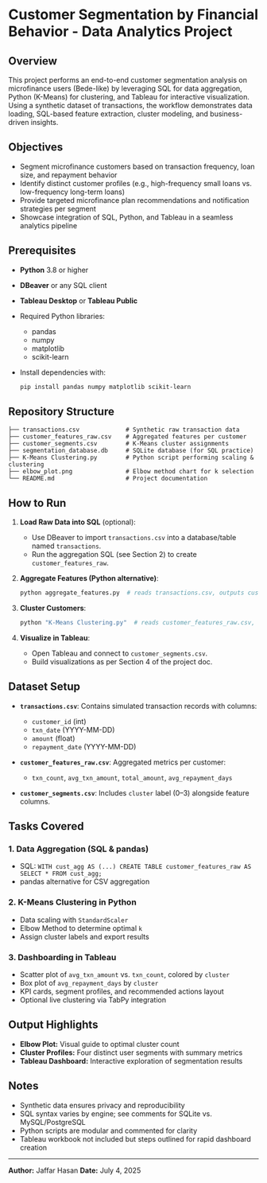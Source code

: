 # Customer Segmentation by Financial Behavior - Data Analytics Project

## Overview

This project performs an end-to-end customer segmentation analysis on microfinance users (Bede-like) by leveraging SQL for data aggregation, Python (K-Means) for clustering, and Tableau for interactive visualization. Using a synthetic dataset of transactions, the workflow demonstrates data loading, SQL-based feature extraction, cluster modeling, and business-driven insights.

## Objectives

* Segment microfinance customers based on transaction frequency, loan size, and repayment behavior
* Identify distinct customer profiles (e.g., high-frequency small loans vs. low-frequency long-term loans)
* Provide targeted microfinance plan recommendations and notification strategies per segment
* Showcase integration of SQL, Python, and Tableau in a seamless analytics pipeline

## Prerequisites

* **Python** 3.8 or higher
* **DBeaver** or any SQL client
* **Tableau Desktop** or **Tableau Public**
* Required Python libraries:

  * pandas
  * numpy
  * matplotlib
  * scikit-learn
* Install dependencies with:

  ```bash
  pip install pandas numpy matplotlib scikit-learn
  ```

## Repository Structure

```
├── transactions.csv             # Synthetic raw transaction data  
├── customer_features_raw.csv    # Aggregated features per customer  
├── customer_segments.csv        # K-Means cluster assignments  
├── segmentation_database.db     # SQLite database (for SQL practice)  
├── K-Means Clustering.py        # Python script performing scaling & clustering  
├── elbow_plot.png               # Elbow method chart for k selection  
└── README.md                    # Project documentation  
```

## How to Run

1. **Load Raw Data into SQL** (optional):

   * Use DBeaver to import `transactions.csv` into a database/table named `transactions`.
   * Run the aggregation SQL (see Section 2) to create `customer_features_raw`.
2. **Aggregate Features (Python alternative)**:

   ```python
   python aggregate_features.py  # reads transactions.csv, outputs customer_features_raw.csv
   ```
3. **Cluster Customers**:

   ```bash
   python "K-Means Clustering.py"  # reads customer_features_raw.csv, outputs customer_segments.csv & elbow_plot.png
   ```
4. **Visualize in Tableau**:

   * Open Tableau and connect to `customer_segments.csv`.
   * Build visualizations as per Section 4 of the project doc.

## Dataset Setup

* **`transactions.csv`**: Contains simulated transaction records with columns:

  * `customer_id` (int)
  * `txn_date` (YYYY-MM-DD)
  * `amount` (float)
  * `repayment_date` (YYYY-MM-DD)
* **`customer_features_raw.csv`**: Aggregated metrics per customer:

  * `txn_count`, `avg_txn_amount`, `total_amount`, `avg_repayment_days`
* **`customer_segments.csv`**: Includes `cluster` label (0–3) alongside feature columns.

## Tasks Covered

### 1. Data Aggregation (SQL & pandas)

* SQL: `WITH cust_agg AS (...) CREATE TABLE customer_features_raw AS SELECT * FROM cust_agg;`
* pandas alternative for CSV aggregation

### 2. K-Means Clustering in Python

* Data scaling with `StandardScaler`
* Elbow Method to determine optimal `k`
* Assign cluster labels and export results

### 3. Dashboarding in Tableau

* Scatter plot of `avg_txn_amount` vs. `txn_count`, colored by `cluster`
* Box plot of `avg_repayment_days` by `cluster`
* KPI cards, segment profiles, and recommended actions layout
* Optional live clustering via TabPy integration

## Output Highlights

* **Elbow Plot:** Visual guide to optimal cluster count
* **Cluster Profiles:** Four distinct user segments with summary metrics
* **Tableau Dashboard:** Interactive exploration of segmentation results

## Notes

* Synthetic data ensures privacy and reproducibility
* SQL syntax varies by engine; see comments for SQLite vs. MySQL/PostgreSQL
* Python scripts are modular and commented for clarity
* Tableau workbook not included but steps outlined for rapid dashboard creation

---

**Author:** Jaffar Hasan
**Date:** July 4, 2025

